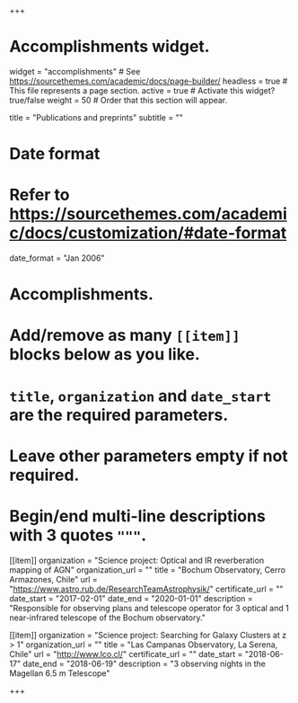+++
# Accomplishments widget.
widget = "accomplishments"  # See https://sourcethemes.com/academic/docs/page-builder/
headless = true  # This file represents a page section.
active = true  # Activate this widget? true/false
weight = 50  # Order that this section will appear.

title = "Publications and preprints"
subtitle = ""

# Date format
#   Refer to https://sourcethemes.com/academic/docs/customization/#date-format
date_format = "Jan 2006"

# Accomplishments.
#   Add/remove as many `[[item]]` blocks below as you like.
#   `title`, `organization` and `date_start` are the required parameters.
#   Leave other parameters empty if not required.
#   Begin/end multi-line descriptions with 3 quotes `"""`.

 
[[item]]
   organization = "Science project: Optical and IR reverberation mapping of AGN"
   organization_url = ""
   title = "Bochum Observatory, Cerro Armazones, Chile"
   url = "https://www.astro.rub.de/ResearchTeamAstrophysik/"
   certificate_url = ""
   date_start = "2017-02-01"
   date_end = "2020-01-01"
   description = "Responsible for observing plans and telescope operator for 3 optical and 1 near-infrared telescope of the Bochum observatory."

[[item]]
   organization = "Science project: Searching for Galaxy Clusters at z > 1"
   organization_url = ""
   title = "Las Campanas Observatory, La Serena, Chile"
   url = "http://www.lco.cl/"
   certificate_url = ""
   date_start = "2018-06-17"
   date_end = "2018-06-19"
   description = "3 observing nights in the Magellan 6.5 m Telescope"

+++
